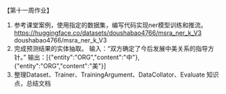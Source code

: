 【第十一周作业】

1. 参考课堂案例，使用指定的数据集，编写代码实现ner模型训练和推流。
https://huggingface.co/datasets/doushabao4766/msra_ner_k_V3
doushabao4766/msra_ner_k_V3
2. 完成预测结果的实体抽取。
    输入：“双方确定了今后发展中美关系的指导方针。”
    输出：[{"entity":"ORG","content":"中"},{"entity":"ORG","content":"美"}]
3. 整理Dataset、Trainer、TrainingArgument、DataCollator、Evaluate 知识点，总结文档
